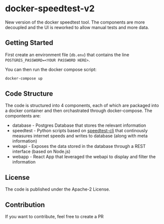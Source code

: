 # docker-speedtest-v2

New version of the docker speedtest tool. The components are more decoupled and the UI is reworked to allow manual tests and more data.

## Getting Started

First create an environment file (`db.env`) that contains the line `POSTGRES_PASSWORD=<YOUR PASSWORD HERE>`.

You can then run the docker compose script:

```bash
docker-compose up
```

## Code Structure

The code is structured into 4 components, each of which are packaged into a docker container and then orchastrated through docker-compose.
The compontents are:

* database - Postgres Database that stores the relevant information
* speedtest - Python scripts based on [speedtest-cli](https://github.com/sivel/speedtest-cli) that continously measures internet speeds and writes to database (along with meta information)
* webapi - Exposes the data stored in the database through a REST interface (based on Node.js)
* webapp - React App that leveraged the webapi to display and filter the information

## License

The code is published under the Apache-2 License.

## Contribution

If you want to contribute, feel free to create a PR